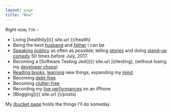 ```yaml
---
layout: page
title: "Now"
---
```


Right now, I'm -

  - Living [healthily]({{ site.url }}/health)
  - Being the best [husband]({{site.url}}/ten-posts-on-love) and [father]({{site.url}}/parenthood) I can be
  - [Speaking publicy]({{site.url}}/public-speaking-and-living-with-fear) as often as possible; telling [stories]({{site.url}}/stories) and doing [stand-up comedy]({{site.url}}/comedy) 50 times before July, 2017.
  - Becoming a [Software Testing Jedi]({{ site.url }}/testing), (without losing my [developer chops]({{site.url}}/how-to-think))
  - [Reading books]({{site.url}}/book-notes), [learning]({{site.url}}/meta-learning) new things, expanding my [mind]({{site.url}}/metacognition)
  - Becoming [debt-free]({{site.url}}/debt)
  - Becoming [clutter-free]({{site.url}}/clutter)
  - Recording my [live performances]({{site.url}}/writing-vs-performing) on an iPhone
  - [Blogging]({{ site.url }}/posts)

My [/bucket page]({{site.url}}/bucket) holds the things I'll do someday.
